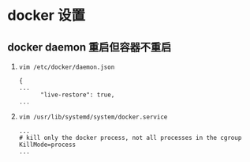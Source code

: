 # docker 设置

## docker daemon 重启但容器不重启

1. `vim /etc/docker/daemon.json`

    ```
    {
    ...
          "live-restore": true,
    ...
    ```
    
2. `vim /usr/lib/systemd/system/docker.service`
  
    ```
    ...
    # kill only the docker process, not all processes in the cgroup
    KillMode=process
    ...
    ```

